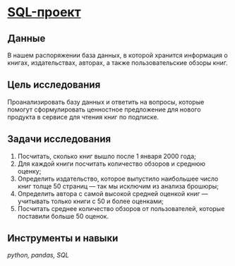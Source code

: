 # [SQL-проект](https://github.com/polina-mokretsova/portfolio/blob/main/sql_project/sql_project.ipynb)

## Данные 
В нашем распоряжении база данных, в которой хранится информация о книгах, издательствах, авторах, а также пользовательские обзоры книг.

## Цель исследования
Проанализировать базу данных и ответить на вопросы, которые помогут сформулировать ценностное предложение для нового продукта в сервисе для чтения книг по подписке.

## Задачи исследования
1. Посчитать, сколько книг вышло после 1 января 2000 года;
2. Для каждой книги посчитать количество обзоров и среднюю оценку;
3. Определить издательство, которое выпустило наибольшее число книг толще 50 страниц — так мы исключим из анализа брошюры;
4. Определить автора с самой высокой средней оценкой книг — учитывать только книги с 50 и более оценками;
5. Посчитать среднее количество обзоров от пользователей, которые поставили больше 50 оценок.

## Инструменты и навыки
*python, pandas, SQL*
